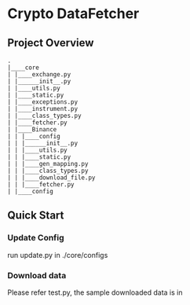 # Crypto DataFetcher


## Project Overview

```
.
|____core
| |____exchange.py
| |______init__.py
| |____utils.py
| |____static.py
| |____exceptions.py
| |____instrument.py
| |____class_types.py
| |____fetcher.py
| |____Binance
| | |____config
| | |______init__.py
| | |____utils.py
| | |____static.py
| | |____gen_mapping.py
| | |____class_types.py
| | |____download_file.py
| | |____fetcher.py
| |____config
```


## Quick Start

### Update Config

run update.py in ./core/configs

### Download data

Please refer test.py, the sample downloaded data is in
